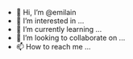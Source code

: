 - 👋 Hi, I’m @emilain
- 👀 I’m interested in ...
- 🌱 I’m currently learning ...
- 💞️ I’m looking to collaborate on ...
- 📫 How to reach me ...

<!---
emilain/emilain is a ✨ special ✨ repository because its `README.md` (this file) appears on your GitHub profile.
You can click the Preview link to take a look at your changes.
--->
